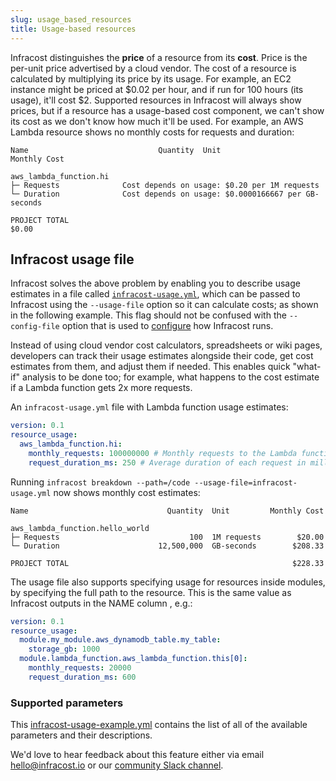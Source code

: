 ```yaml
---
slug: usage_based_resources
title: Usage-based resources
---
```


Infracost distinguishes the **price** of a resource from its **cost**. Price is the per-unit price advertised by a cloud vendor. The cost of a resource is calculated by multiplying its price by its usage. For example, an EC2 instance might be priced at $0.02 per hour, and if run for 100 hours (its usage), it'll cost $2. Supported resources in Infracost will always show prices, but if a resource has a usage-based cost component, we can't show its cost as we don't know how much it'll be used. For example, an AWS Lambda resource shows no monthly costs for requests and duration:

  ```
  Name                             Quantity  Unit                  Monthly Cost

  aws_lambda_function.hi
  ├─ Requests              Cost depends on usage: $0.20 per 1M requests
  └─ Duration              Cost depends on usage: $0.0000166667 per GB-seconds

  PROJECT TOTAL                                                           $0.00
  ```

## Infracost usage file

Infracost solves the above problem by enabling you to describe usage estimates in a file called [`infracost-usage.yml`](https://github.com/infracost/infracost/blob/master/infracost-usage-example.yml), which can be passed to Infracost using the `--usage-file` option so it can calculate costs; as shown in the following example. This flag should not be confused with the `--config-file` option that is used to [configure](/docs/config_file) how Infracost runs.

Instead of using cloud vendor cost calculators, spreadsheets or wiki pages, developers can track their usage estimates alongside their code, get cost estimates from them, and adjust them if needed. This enables quick "what-if" analysis to be done too; for example, what happens to the cost estimate if a Lambda function gets 2x more requests.

  An `infracost-usage.yml` file with Lambda function usage estimates:
  ```yaml
  version: 0.1
  resource_usage:
    aws_lambda_function.hi:
      monthly_requests: 100000000 # Monthly requests to the Lambda function.
      request_duration_ms: 250 # Average duration of each request in milliseconds.
  ```

  Running `infracost breakdown --path=/code --usage-file=infracost-usage.yml` now shows monthly cost estimates:
  ```
  Name                               Quantity  Unit         Monthly Cost

  aws_lambda_function.hello_world
  ├─ Requests                             100  1M requests        $20.00
  └─ Duration                      12,500,000  GB-seconds        $208.33

  PROJECT TOTAL                                                  $228.33
  ```

The usage file also supports specifying usage for resources inside modules, by specifying the full path to the resource. This is the same value as Infracost outputs in the NAME column , e.g.:
  ```yaml
  version: 0.1
  resource_usage:
    module.my_module.aws_dynamodb_table.my_table:
      storage_gb: 1000
    module.lambda_function.aws_lambda_function.this[0]:
      monthly_requests: 20000
      request_duration_ms: 600
  ```

### Supported parameters

This [infracost-usage-example.yml](https://github.com/infracost/infracost/blob/master/infracost-usage-example.yml) contains the list of all of the available parameters and their descriptions.

We'd love to hear feedback about this feature either via email [hello@infracost.io](mailto:hello@infracost.io) or our [community Slack channel](https://www.infracost.io/community-chat).
